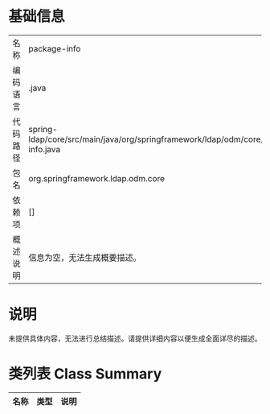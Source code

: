 # 基础信息

|      |      |
|------|------|
| 名称 | package-info |
| 编码语言 | .java |
| 代码路径 | spring-ldap/core/src/main/java/org/springframework/ldap/odm/core/package-info.java |
| 包名 | org.springframework.ldap.odm.core |
| 依赖项 | [] |
| 概述说明 | 信息为空，无法生成概要描述。 |

# 说明

未提供具体内容，无法进行总结描述。请提供详细内容以便生成全面详尽的描述。

# 类列表 Class Summary

| 名称   | 类型  | 说明 |
|-------|------|-------------|




